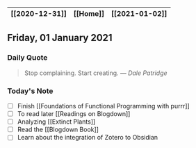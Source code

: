 | [[2020-12-31]] | [[Home]] | [[2021-01-02]] |
| :------------: | :------: | :------------: |

## Friday, 01 January 2021

### Daily Quote
> Stop complaining. Start creating.
> &mdash; <cite>Dale Patridge</cite>

### Today's Note

- [ ] Finish [[Foundations of Functional Programming with purrr]]
- [ ] To read later [[Readings on Blogdown]]
- [ ] Analyzing [[Extinct Plants]]
- [ ] Read the [[Blogdown Book]]
- [ ] Learn about the integration of Zotero to Obsidian